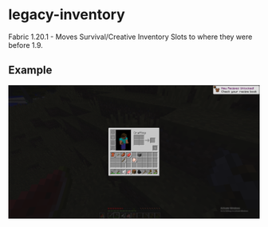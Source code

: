 # legacy-inventory
Fabric 1.20.1 - Moves Survival/Creative Inventory Slots to where they were before 1.9.

## Example
![example](./example.png)
